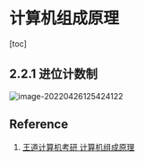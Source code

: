 # 计算机组成原理

[toc]



## 2.2.1 进位计数制

![image-20220426125424122](C:\Users\lee.wang\AppData\Roaming\Typora\typora-user-images\image-20220426125424122.png)



## Reference

1. [王道计算机考研 计算机组成原理](https://www.bilibili.com/video/BV1BE411D7ii?spm_id_from=333.337.search-card.all.click)
